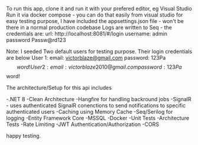 To run this app, clone it and run it with your prefered editor, eg Visual Studio
Run it via docker compose - you can do that easily from visual studio
for easy testing purpose, I have included the appsettings.json file - won't be there in a normal production codebase
Logs are written to Seq - the credentials are: url: http://localhost:8081/#/login username: admin  password Passw@rd123

Note: I seeded Two default users for testing purpose. Their login credentials are below
User 1: email: victorblaze@gmail.com  password: 123Pa$$word!
User 2: email: victorblaze2010@gmail.com  password: 123Pa$$word!


The architecture/Setup for this api includes

-.NET 8
-Clean Architecture
-Hangfire for handling backround jobs
-SignalR - uses authenticated SignalR conenctions to send notifications to specific authenticated users
-Caching using Memory Cache
-Seq/Serilog for logging
-Entity Framework Core
-MSSQL
-Docker 
-Unit Tests
-Architecture Tests
-Rate Limiting
-JWT Authentication/Authorization
-CORS

happy testing.
